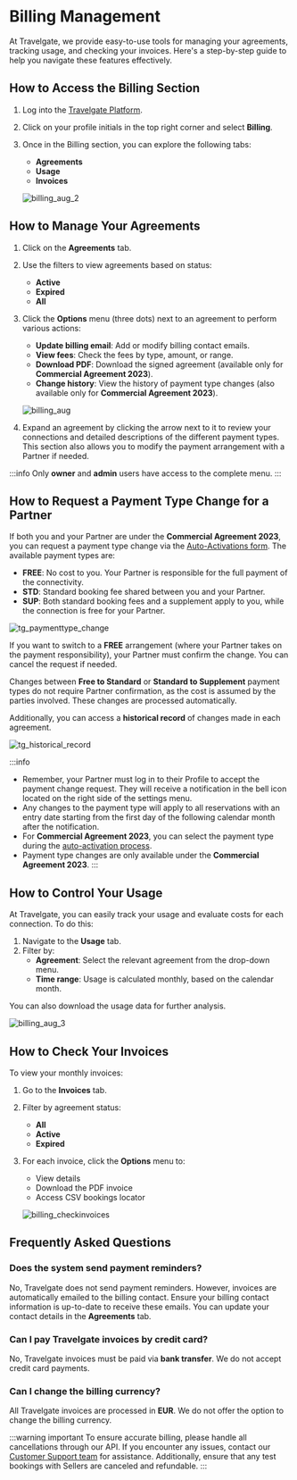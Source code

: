﻿---
sidebar_position: 2
---

# Billing Management

At Travelgate, we provide easy-to-use tools for managing your agreements, tracking usage, and checking your invoices. Here's a step-by-step guide to help you navigate these features effectively.

## How to Access the Billing Section

1. Log into the [Travelgate Platform](https://www.travelgate.com/).
2. Click on your profile initials in the top right corner and select **Billing**.
3. Once in the Billing section, you can explore the following tabs:
   - **Agreements**
   - **Usage**
   - **Invoices**

   ![billing_aug_2](https://storage.travelgate.com/kbase/billing_aug_2.jpg)

## How to Manage Your Agreements

1. Click on the **Agreements** tab.
2. Use the filters to view agreements based on status:
   - **Active**
   - **Expired**
   - **All**

3. Click the **Options** menu (three dots) next to an agreement to perform various actions:
   - **Update billing email**: Add or modify billing contact emails.
   - **View fees**: Check the fees by type, amount, or range.
   - **Download PDF**: Download the signed agreement (available only for **Commercial Agreement 2023**).
   - **Change history**: View the history of payment type changes (also available only for **Commercial Agreement 2023**).

   ![billing_aug](https://storage.travelgate.com/kbase/billing_aug.jpg)

4. Expand an agreement by clicking the arrow next to it to review your connections and detailed descriptions of the different payment types. This section also allows you to modify the payment arrangement with a Partner if needed.

:::info
Only **owner** and **admin** users have access to the complete menu.
:::

## How to Request a Payment Type Change for a Partner

If both you and your Partner are under the **Commercial Agreement 2023**, you can request a payment type change via the [Auto-Activations form](/kb/app-features/connections/my-connections/guick-guide-to-auto-activations/). The available payment types are:

- **FREE**: No cost to you. Your Partner is responsible for the full payment of the connectivity.
- **STD**: Standard booking fee shared between you and your Partner.
- **SUP**: Both standard booking fees and a supplement apply to you, while the connection is free for your Partner.

![tg_paymenttype_change](https://storage.travelgate.com/kbase/tg_paymenttype_change.jpg)

If you want to switch to a **FREE** arrangement (where your Partner takes on the payment responsibility), your Partner must confirm the change. You can cancel the request if needed.

Changes between **Free to Standard** or **Standard to Supplement** payment types do not require Partner confirmation, as the cost is assumed by the parties involved. These changes are processed automatically.

Additionally, you can access a **historical record** of changes made in each agreement.

![tg_historical_record](https://storage.travelgate.com/kbase/tg_historical_record.jpg)

:::info
- Remember, your Partner must log in to their Profile to accept the payment change request. They will receive a notification in the bell icon located on the right side of the settings menu.
- Any changes to the payment type will apply to all reservations with an entry date starting from the first day of the following calendar month after the notification.
- For **Commercial Agreement 2023**, you can select the payment type during the [auto-activation process](/kb/app-features/connections/my-connections/guick-guide-to-auto-activations).
- Payment type changes are only available under the **Commercial Agreement 2023**.
:::

## How to Control Your Usage

At Travelgate, you can easily track your usage and evaluate costs for each connection. To do this:

1. Navigate to the **Usage** tab.
2. Filter by:
   - **Agreement**: Select the relevant agreement from the drop-down menu.
   - **Time range**: Usage is calculated monthly, based on the calendar month.

You can also download the usage data for further analysis.

![billing_aug_3](https://storage.travelgate.com/kbase/billing_aug_3.jpg)

## How to Check Your Invoices

To view your monthly invoices:
1. Go to the **Invoices** tab.
2. Filter by agreement status:
   - **All**
   - **Active**
   - **Expired**
3. For each invoice, click the **Options** menu to:
   - View details
   - Download the PDF invoice
   - Access CSV bookings locator

   ![billing_checkinvoices](https://storage.travelgate.com/kbase/billing_checkinvoices.jpg)

## Frequently Asked Questions

### Does the system send payment reminders?

No, Travelgate does not send payment reminders. However, invoices are automatically emailed to the billing contact. Ensure your billing contact information is up-to-date to receive these emails. You can update your contact details in the **Agreements** tab.

### Can I pay Travelgate invoices by credit card?

No, Travelgate invoices must be paid via **bank transfer**. We do not accept credit card payments.

### Can I change the billing currency?

All Travelgate invoices are processed in **EUR**. We do not offer the option to change the billing currency.

:::warning important
To ensure accurate billing, please handle all cancellations through our API. If you encounter any issues, contact our [Customer Support team](https://app.travelgate.com/support) for assistance. Additionally, ensure that any test bookings with Sellers are canceled and refundable.
:::